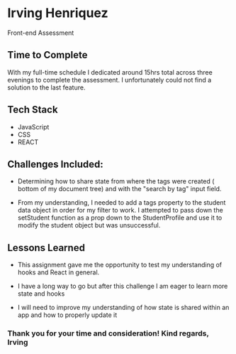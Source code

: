# Irving Henriquez

Front-end Assessment

## Time to Complete

With my full-time schedule I dedicated around 15hrs total across three evenings to complete the assessment. I unfortunately could not find a solution to the last feature.

## Tech Stack

- JavaScript
- CSS
- REACT

## Challenges Included:

- Determining how to share state from where the tags were created ( bottom of my document tree) and with the "search by tag" input field.

- From my understanding, I needed to add a tags property to the student data object in order for my filter to work. I attempted to pass down the setStudent function as a prop down to the StudentProfile and use it to modify the student object but was unsuccessful.

## Lessons Learned

- This assignment gave me the opportunity to test my understanding of hooks and React in general.

- I have a long way to go but after this challenge I am eager to learn more state and hooks

- I will need to improve my understanding of how state is shared within an app and how to properly update it

### Thank you for your time and consideration! Kind regards, Irving
